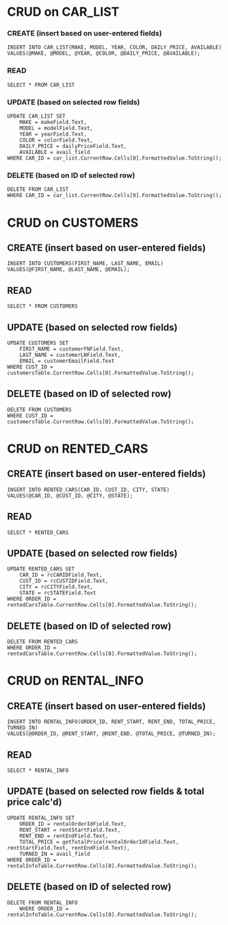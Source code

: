 # CRUD on CAR_LIST



### CREATE (insert based on user-entered fields)
    INSERT INTO CAR_LIST(MAKE, MODEL, YEAR, COLOR, DAILY_PRICE, AVAILABLE) 
    VALUES(@MAKE, @MODEL, @YEAR, @COLOR, @DAILY_PRICE, @AVAILABLE);
### READ
    SELECT * FROM CAR_LIST
### UPDATE (based on selected row fields)
    UPDATE CAR_LIST SET
        MAKE = makeField.Text,
        MODEL = modelField.Text,
        YEAR = yearField.Text,
        COLOR = colorField.Text,
        DAILY_PRICE = dailyPriceField.Text,
        AVAILABLE = avail_field
    WHERE CAR_ID = car_list.CurrentRow.Cells[0].FormattedValue.ToString();  
### DELETE (based on ID of selected row)
    DELETE FROM CAR_LIST 
    WHERE CAR_ID = car_list.CurrentRow.Cells[0].FormattedValue.ToString();
  
  
  
# CRUD on CUSTOMERS



## CREATE (insert based on user-entered fields)
    INSERT INTO CUSTOMERS(FIRST_NAME, LAST_NAME, EMAIL) 
    VALUES(@FIRST_NAME, @LAST_NAME, @EMAIL);
## READ
    SELECT * FROM CUSTOMERS
## UPDATE (based on selected row fields)
    UPDATE CUSTOMERS SET
        FIRST_NAME = customerFNField.Text,
        LAST_NAME = customerLNField.Text,
        EMAIL = customerEmailField.Text
    WHERE CUST_ID = customersTable.CurrentRow.Cells[0].FormattedValue.ToString();
## DELETE (based on ID of selected row)
    DELETE FROM CUSTOMERS
    WHERE CUST_ID = customersTable.CurrentRow.Cells[0].FormattedValue.ToString();
    


# CRUD on RENTED_CARS



## CREATE (insert based on user-entered fields)
    INSERT INTO RENTED_CARS(CAR_ID, CUST_ID, CITY, STATE)
    VALUES(@CAR_ID, @CUST_ID, @CITY, @STATE);
## READ
    SELECT * RENTED_CARS
## UPDATE (based on selected row fields)
    UPDATE RENTED_CARS SET
        CAR_ID = rcCARIDField.Text,
        CUST_ID = rcCUSTIDField.Text,
        CITY = rcCITYField.Text,
        STATE = rcSTATEField.Text
    WHERE ORDER_ID = rentedCarsTable.CurrentRow.Cells[0].FormattedValue.ToString();
## DELETE (based on ID of selected row)
    DELETE FROM RENTED_CARS
    WHERE ORDER_ID = rentedCarsTable.CurrentRow.Cells[0].FormattedValue.ToString(); 
    


# CRUD on RENTAL_INFO



## CREATE (insert based on user-entered fields)
    INSERT INTO RENTAL_INFO(ORDER_ID, RENT_START, RENT_END, TOTAL_PRICE, TURNED_IN)
    VALUES(@ORDER_ID, @RENT_START, @RENT_END, @TOTAL_PRICE, @TURNED_IN);
## READ
    SELECT * RENTAL_INFO
## UPDATE (based on selected row fields & total price calc'd)
    UPDATE RENTAL_INFO SET
        ORDER_ID = rentalOrderIdField.Text,
        RENT_START = rentStartField.Text,
        RENT_END = rentEndField.Text,
        TOTAL_PRICE = getTotalPrice(rentalOrderIdField.Text, rentStartField.Text, rentEndField.Text),
        TURNED_IN = avail_field
    WHERE ORDER_ID = rentalInfoTable.CurrentRow.Cells[0].FormattedValue.ToString();
## DELETE (based on ID of selected row)
    DELETE FROM RENTAL_INFO 
        WHERE ORDER_ID = rentalInfoTable.CurrentRow.Cells[0].FormattedValue.ToString();
